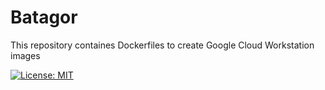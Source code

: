 # Batagor
This repository containes Dockerfiles to create Google Cloud Workstation images

[![License: MIT](https://img.shields.io/badge/License-MIT-yellow.svg)](https://opensource.org/licenses/MIT) 